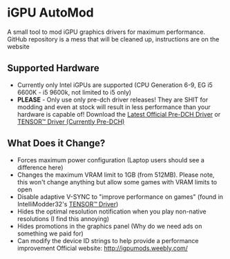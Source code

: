 # iGPU AutoMod
A small tool to mod iGPU graphics drivers for maximum performance. GitHub repository is a mess that will be cleaned up, instructions are on the website 

## Supported Hardware
 - Currently only Intel iGPUs are supported (CPU Generation 6-9, EG i5 6600K - i5 9600k, not limited to i5 only)
 - **PLEASE** - Only use only pre-dch driver releases! They are SHIT for modding and even at stock will result in less performance than your hardware is capable of! Download the [Latest Official Pre-DCH Driver](https://downloadcenter.intel.com/download/27199/Intel-Graphics-Driver-for-Windows-15-47-?product=126789) or [TENSOR™ Driver (Currently Pre-DCH)](https://imo32.weebly.com)

## What Does it Change?
 - Forces maximum power configuration (Laptop users should see a difference here)
 - Changes the maximum VRAM limit to 1GB (from 512MB). Please note, this won't change anything but allow some games with VRAM limits to open
 - Disable adaptive V-SYNC to "improve performance on games" (found in IntelliModder32's [TENSOR™ Driver](https://imo32.weebly.com))
 - Hides the optimal resolution notification when you play non-native resolutions (I find this annoying)
 - Hides promotions in the graphics panel (Why do we need ads on something we paid for)
 - Can modify the device ID strings to help provide a performance improvement
Official website: http://igpumods.weebly.com/
